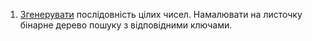 1. [Згенерувати][gen] послідовність цілих чисел. Намалювати на листочку бінарне дерево пошуку з відповідними ключами.

[gen]: https://www.random.org/integers/?num=10&min=-50&max=50&col=1&base=10&format=html&rnd=new
